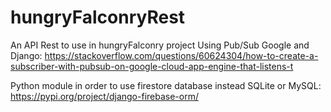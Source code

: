 # hungryFalconryRest
An API Rest to use in hungryFalconry project
Using Pub/Sub Google and Django: https://stackoverflow.com/questions/60624304/how-to-create-a-subscriber-with-pubsub-on-google-cloud-app-engine-that-listens-t

Python module in order to use firestore database instead SQLite or MySQL: https://pypi.org/project/django-firebase-orm/
